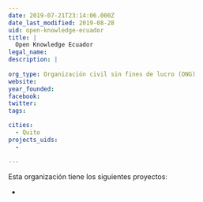```yaml
---
date: 2019-07-21T23:14:06.000Z
date_last_modified: 2019-08-28
uid: open-knowledge-ecuador
title: |
  Open Knowledge Ecuador
legal_name: 
description: |
  
org_type: Organización civil sin fines de lucro (ONG)
website: 
year_founded: 
facebook: 
twitter: 
tags:

cities: 
  - Quito
projects_uids:
  - 

---
```


Esta organización tiene los siguientes proyectos:

- [](/proyectos/)
